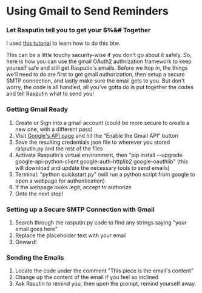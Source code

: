 # Using Gmail to Send Reminders
### Let Rasputin tell you to get your ~~$%&#~~ Together

I used [this tutorial](https://realpython.com/python-send-email/) to learn how to do this btw.

This can be a little touchy security-wise if you don't go about it safely. 
So, here is how you can use the gmail OAuth2 authrization framework to keep yourself safe and still get Rasputin's emails. 
Before we hop in, the things we'll need to do are first to get gmail authorization, then setup a secure SMTP connection, and lastly make sure the email gets to you.
But don't worry, the code is all handled, all you've gotta do is put together the codes and tell Rasputin what to send you!

### Getting Gmail Ready
1. Create or Sign into a gmail account (could be more secure to create a new one, with a different pass)
2. Visit [Google's API page](https://developers.google.com/gmail/api/quickstart/python) and hit the "Enable the Gmail API" button
3. Save the resulting credentials.json file to wherever you stored rasputin.py and the rest of the files
4. Activate Rasputin's virtual environment, then "pip install --upgrade google-api-python-client google-auth-httplib2 google-oauthlib" (this will download and update the necessary tools to send emails)
5. Terminal: "python quickstart.py" (will run a python script from google to open a webpage for authentication)
6. If the webpage looks legit, accept to authorize
7. Onto the next step!

### Setting up a Secure SMTP Connection with Gmail
1. Search through the rasputin.py code to find any strings saying "your email goes here"
2. Replace the placeholder text with your email
3. Onward!

### Sending the Emails
1. Locate the code under the comment "This piece is the email's content"
2. Change up the content of the email if you feel so inclined
3. Ask Rasutin to remind you, then upon the prompt, remind yourself away.
